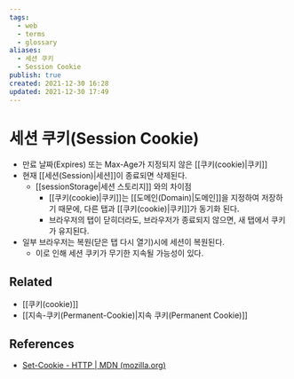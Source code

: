 ```yaml
---
tags:
  - web
  - terms
  - glossary
aliases:
  - 세션 쿠키
  - Session Cookie
publish: true
created: 2021-12-30 16:28
updated: 2021-12-30 17:49
---
```


# 세션 쿠키(Session Cookie)

- 만료 날짜(Expires) 또는 Max-Age가 지정되지 않은 [[쿠키(cookie)|쿠키]]
- 현재 [[세션(Session)|세션]]이 종료되면 삭제된다.
  - [[sessionStorage|세션 스토리지]] 와의 차이점
    - [[쿠키(cookie)|쿠키]]는 [[도메인(Domain)|도메인]]을 지정하여 저장하기 때문에, 다른 탭과 [[쿠키(cookie)|쿠키]]가 동기화 된다.
    - 브라우저의 탭이 닫히더라도, 브라우저가 종료되지 않으면, 새 탭에서 쿠키가 유지된다.
- 일부 브라우저는 복원(닫은 탭 다시 열기)시에 세션이 복원된다.
  - 이로 인해 세션 쿠키가 무기한 지속될 가능성이 있다.

## Related

- [[쿠키(cookie)]]
- [[지속-쿠키(Permanent-Cookie)|지속 쿠키(Permanent Cookie)]]

## References

- [Set-Cookie - HTTP | MDN (mozilla.org)](https://developer.mozilla.org/ko/docs/Web/HTTP/Headers/Set-Cookie#%EB%94%94%EB%A0%89%ED%8B%B0%EB%B8%8C)
